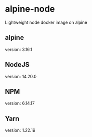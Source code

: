 # alpine-node
Lightweight node docker image on alpine

## alpine
version: 3.16.1

## NodeJS
version: 14.20.0

## NPM
version: 6.14.17

## Yarn
version: 1.22.19
